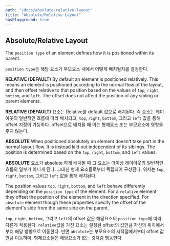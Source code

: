 ```yaml
---
path: "/docs/absolute-relative-layout"
title: "Absolute/Relative Layout"
hasPlayground: true
---
```

## Absolute/Relative Layout

The `position type` of an element defines how it is
positioned within its parent.

`position type`은 해당 요소가 부모요소 내에서 어떻게 배치될지를 결정한다.

**RELATIVE (DEFAULT)** By default an element is positioned
relatively. This means an element is positioned according to the
normal flow of the layout, and then offset relative to that position
based on the values of `top`, `right`, `bottom`, and `left`.
The offset does not affect the position of any sibling or parent elements.

**RELATIVE (DEFAULT)** 요소는 Relative를 default 값으로 배치된다.
즉 요소는 레이아웃의 일반적인 흐름에 따라 배치되고, `top`, `right`, `bottom`, 
그리고 `left` 값을 통해 offset 지정이 가능하다. offset으로 배치될 때
이는 형제요소 또는 부모요소에 영향을 주지 않는다.


**ABSOLUTE** When positioned absolutely an element doesn't take
part in the normal layout flow. It is instead laid out independent 
of its siblings. The position is determined based on the
`top`, `right`, `bottom`, and `left` values. 

**ABSOLUTE** 요소가 absolute 하게 배치될 때 그 요소는 더이상 레이아웃의
일반적인 흐름의 일부가 아니게 된다. 그대신 형제 요소들로부터 독립되어 구성된다.
위치는 `top`, `right`, `bottom`, 그리고 `left` 값을 통해 배치된다.


<controls prop="positionType"></controls>

The position values `top`, `right`, `bottom`, and `left` behave
differently depending on the `position type` of the element. For
a `relative` element they offset the position of the element in the
direction specified. For `absolute` element though these properties
specify the offset of the element's side from the same side on the parent.

`top`, `right`, `bottom`, 그리고 `left`의 offset 값은 해당요소의 `position type`에
따라 다른게 적용된다. `relative`값을 가진 요소는 설정된 offset의 값만큼 자신의 위치에서부터 
해당 방향으로 이동한다. 반면 `absolute`는 부모요소의 시작점에서부터 offset 값만큼 이동하며,
형제요소들은 해당요소가 없는 것처럼 행동한다.

<controls prop="position"></controls>

